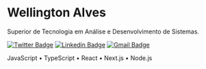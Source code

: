 # Wellington Alves  

Superior de Tecnologia em Análise e Desenvolvimento de Sistemas.

[![Twitter Badge](https://img.shields.io/badge/-@wellyngtonAlvs-00875f?style=flat-square&labelColor=00875f&logo=twitter&logoColor=white&link=https://twitter.com/wellyngtonAlvs)](https://twitter.com/wellyngtonAlvs) 
[![Linkedin Badge](https://img.shields.io/badge/-Wellington%20Alves-00875f?style=flat-square&logo=Linkedin&logoColor=white&link=https://www.linkedin.com/in/wellington-alves-55b42a18a/)](https://www.linkedin.com/in/wellington-alves-55b42a18a/) 
[![Gmail Badge](https://img.shields.io/badge/-wellyngton.alvs@gmail.com-00875f?style=flat-square&logo=Gmail&logoColor=white&link=mailto:wellyngton.alvs@gmail.com)](mailto:wellyngton.alvs@gmail.com)

JavaScript • TypeScript • React • Next.js • Node.js
